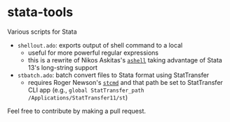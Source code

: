 stata-tools
===========

Various scripts for Stata

* `shellout.ado`: exports output of shell command to a local
  * useful for more powerful regular expressions
  * this is a rewrite of Nikos Askitas's [`ashell`](http://ideas.repec.org/c/boc/bocode/s456833.html) taking advantage of Stata 13's long-string support
* `stbatch.ado`: batch convert files to Stata format using StatTransfer
  * requires Roger Newson's [`stcmd`](http://ideas.repec.org/c/boc/bocode/s414701.html) and that path be set to StatTransfer CLI app (e.g., `global StatTransfer_path /Applications/StatTransfer11/st`)

Feel free to contribute by making a pull request.
